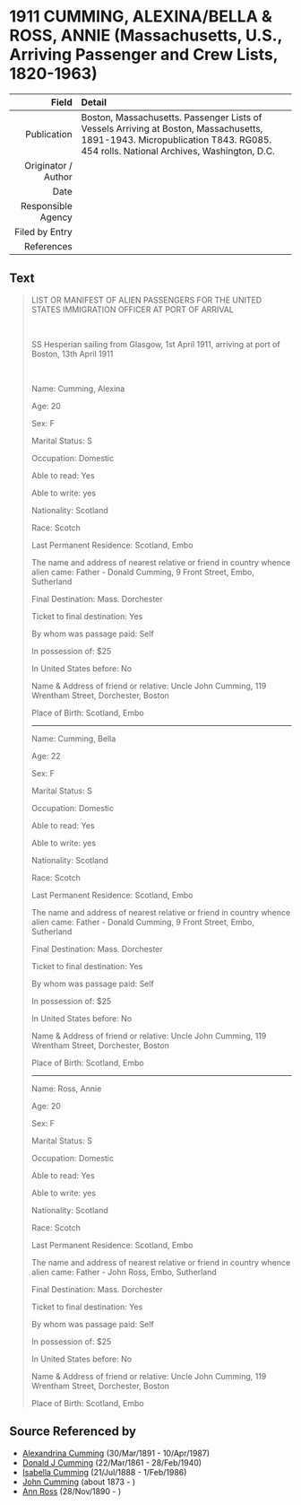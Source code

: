 ﻿---
layout: page
permalink: /sources/s258384
---

# 1911 CUMMING, ALEXINA/BELLA & ROSS, ANNIE (Massachusetts, U.S., Arriving Passenger and Crew Lists, 1820-1963)

Field | Detail
---:|:---
Publication | Boston, Massachusetts. Passenger Lists of Vessels Arriving at Boston, Massachusetts, 1891-1943. Micropublication T843. RG085. 454 rolls. National Archives, Washington, D.C.
Originator / Author | 
Date | 
Responsible Agency | 
Filed by Entry | 
References | 

## Text

> LIST OR MANIFEST OF ALIEN PASSENGERS FOR THE UNITED STATES IMMIGRATION OFFICER AT PORT OF ARRIVAL
>
> <br/>
>
> SS Hesperian sailing from Glasgow, 1st April 1911, arriving at port of Boston, 13th April 1911
>
> <br/>
>
> Name: Cumming, Alexina
>
> Age: 20
>
> Sex: F
>
> Marital Status: S
>
> Occupation: Domestic
>
> Able to read: Yes
>
> Able to write: yes
>
> Nationality: Scotland
>
> Race: Scotch
>
> Last Permanent Residence: Scotland, Embo
>
> The name and address of nearest relative or friend in country whence alien came: Father - Donald Cumming, 9 Front Street, Embo, Sutherland
>
> Final Destination: Mass. Dorchester
>
> Ticket to final destination: Yes
>
> By whom was passage paid: Self
>
> In possession of: $25
>
> In United States before: No
>
> Name & Address of friend or relative: Uncle John Cumming, 119 Wrentham Street, Dorchester, Boston
>
> Place of Birth: Scotland, Embo
>
> ---
>
> Name: Cumming, Bella
>
> Age: 22
>
> Sex: F
>
> Marital Status: S
>
> Occupation: Domestic
>
> Able to read: Yes
>
> Able to write: yes
>
> Nationality: Scotland
>
> Race: Scotch
>
> Last Permanent Residence: Scotland, Embo
>
> The name and address of nearest relative or friend in country whence alien came: Father - Donald Cumming, 9 Front Street, Embo, Sutherland
>
> Final Destination: Mass. Dorchester
>
> Ticket to final destination: Yes
>
> By whom was passage paid: Self
>
> In possession of: $25
>
> In United States before: No
>
> Name & Address of friend or relative: Uncle John Cumming, 119 Wrentham Street, Dorchester, Boston
>
> Place of Birth: Scotland, Embo
>
> ---
>
> Name: Ross, Annie
>
> Age: 20
>
> Sex: F
>
> Marital Status: S
>
> Occupation: Domestic
>
> Able to read: Yes
>
> Able to write: yes
>
> Nationality: Scotland
>
> Race: Scotch
>
> Last Permanent Residence: Scotland, Embo
>
> The name and address of nearest relative or friend in country whence alien came: Father - John Ross, Embo, Sutherland
>
> Final Destination: Mass. Dorchester
>
> Ticket to final destination: Yes
>
> By whom was passage paid: Self
>
> In possession of: $25
>
> In United States before: No
>
> Name & Address of friend or relative: Uncle John Cumming, 119 Wrentham Street, Dorchester, Boston
>
> Place of Birth: Scotland, Embo
>

## Source Referenced by

* [Alexandrina Cumming](../people/@57186713@-alexandrina-cumming-b1891-3-30-d1987-4-10.md) (30/Mar/1891 - 10/Apr/1987)
* [Donald J Cumming](../people/@20465544@-donald-j-cumming-b1861-3-22-d1940-2-28.md) (22/Mar/1861 - 28/Feb/1940)
* [Isabella Cumming](../people/@84684994@-isabella-cumming-b1888-7-21-d1986-2-1.md) (21/Jul/1888 - 1/Feb/1986)
* [John Cumming](../people/@87723702@-john-cumming-b1873-d.md) (about 1873 - )
* [Ann Ross](../people/@52613824@-ann-ross-b1890-11-28-d.md) (28/Nov/1890 - )
